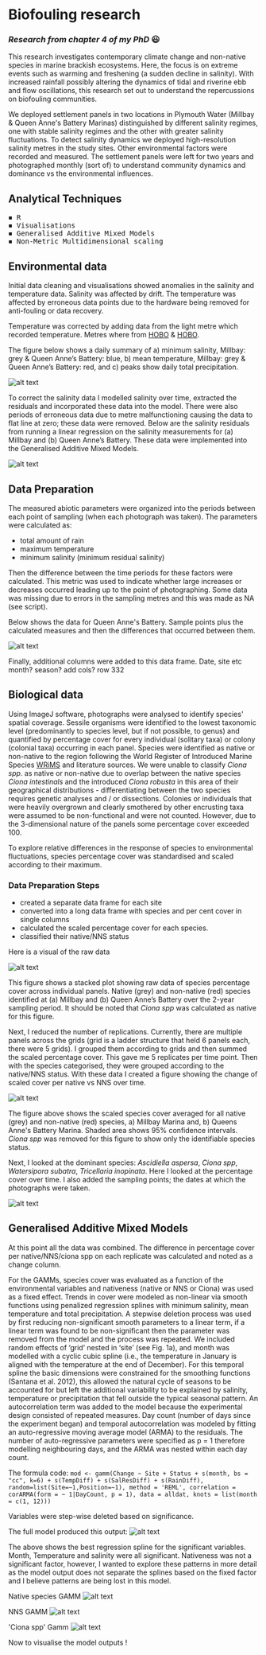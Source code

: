 # Biofouling research

### *Research from chapter 4 of my PhD* 😃

This research investigates contemporary climate change and non-native species in marine brackish ecosystems. Here, the focus is on extreme events such as warming and freshening (a sudden decline in salinity). 
With increased rainfall possibly altering the dynamics of tidal and riverine ebb and flow oscillations, this research set out to understand the repercussions on biofouling communities.

We deployed settlement panels in two locations in Plymouth Water (Millbay & Queen Anne's Battery Marinas) distinguished by different salinity regimes, one with stable salinity regimes and the other with greater salinity fluctuations. To detect salinity dynamics we deployed high-resolution salinity metres in the study sites. Other environmental factors were recorded and measured. The settlement panels were left for two years and photographed monthly (sort of) to understand community dynamics and dominance vs the environmental influences.


## Analytical Techniques 
<pre>
◾ R 
◾ Visualisations
◾ Generalised Additive Mixed Models
◾ Non-Metric Multidimensional scaling
</pre>

## Environmental data

Initial data cleaning and visualisations showed anomalies in the salinity and temperature data. Salinity was affected by drift. The temperature was affected by erroneous data points due to the hardware being removed for anti-fouling or data recovery.

Temperature was corrected by adding data from the light metre which recorded temperature. Metres where from [HOBO](https://www.onsetcomp.com/products/data-loggers/u24-002-c) & [HOBO](https://www.onsetcomp.com/products/data-loggers/ua-002-64).

The figure below shows a daily summary of a) minimum salinity, Millbay: grey & Queen Anne’s Battery: blue, b) mean temperature, Millbay: grey & Queen Anne’s Battery: red, and c) peaks show daily total precipitation.

![alt text](https://github.com/ellamcknight/Biofouling_research/blob/main/Images/environs.png?raw=true)

To correct the salinity data I modelled salinity over time, extracted the residuals and incorporated these data into the model. There were also periods of erroneous data due to metre malfunctioning causing the data to flat line at zero; these data were removed. Below are the salinity residuals from running a linear regression on the salinity measurements for (a) Millbay and (b) Queen Anne’s Battery. These data were implemented into the Generalised Additive Mixed Models.

![alt text](https://github.com/ellamcknight/Biofouling_research/blob/main/Images/residuals.png?raw=true)

## Data Preparation
The measured abiotic parameters were organized into the periods between each point of sampling (when each photograph was taken). The parameters were calculated as: 
- total amount of rain
- maximum temperature
- minimum salinity (minimum residual salinity)
  
Then the difference between the time periods for these factors were calculated. This metric was used to indicate whether large increases or decreases occurred leading up to the point of photographing.  Some data was missing due to errors in the sampling metres and this was made as NA (see script).

Below shows the data for Queen Anne's Battery. Sample points plus the calculated measures and then the differences that occurred between them.

![alt text](https://github.com/ellamcknight/Biofouling_research/blob/main/Images/Environs_differenced.png?raw=true)

Finally, additional columns were added to this data frame. Date, site etc
  month? season? add cols? row 332


## Biological data

Using ImageJ software, photographs were analysed to identify species' spatial coverage.  Sessile organisms were identified to the lowest taxonomic level (predominantly to species level, but if not possible, to genus) and quantified by percentage cover for every individual (solitary taxa) or colony (colonial taxa) occurring in each panel. Species were identified as native or non-native to the region following the World Register of Introduced Marine Species [WRiMS](https://www.marinespecies.org/introduced/) and literature sources. We were unable to classify _Ciona spp_. as native or non-native due to overlap between the native species _Ciona intestinals_ and the introduced _Ciona robusta_ in this area of their geographical distributions - differentiating between the two species requires genetic analyses and / or dissections. Colonies or individuals that were heavily overgrown and clearly smothered by other encrusting taxa were assumed to be non-functional and were not counted. However, due to the 3-dimensional nature of the panels some percentage cover exceeded 100.

To explore relative differences in the response of species to environmental fluctuations, species percentage cover was standardised and scaled according to their maximum.

### Data Preparation Steps
- created a separate data frame for each site
- converted into a long data frame with species and per cent cover in single columns
- calculated the scaled percentage cover for each species.
- classified their native/NNS status

Here is a visual of the raw data

![alt text](https://github.com/ellamcknight/Biofouling_research/blob/main/Images/Raw_biotic.png?raw=true)

This figure shows a stacked plot showing raw data of species percentage cover across individual panels. Native (grey) and non-native (red) species identified at (a) Millbay and (b) Queen Anne’s Battery over the 2-year sampling period. It should be noted that _Ciona spp_ was calculated as native for this figure.

Next, I reduced the number of replications. Currently, there are multiple panels across the grids (grid is a ladder structure that held 6 panels each, there were 5 grids). I grouped them according to grids and then summed the scaled percentage cover. This gave me 5 replicates per time point. Then with the species categorised, they were grouped according to the native/NNS status.
With these data I created a figure showing the change of scaled cover per native vs NNS over time.

![alt text](https://github.com/ellamcknight/Biofouling_research/blob/main/Images/Native_NNS_scaled.png?raw=true)

The figure above shows the scaled species cover averaged for all native (grey) and non-native (red) species, a) Millbay Marina and, b) Queens Anne's Battery Marina. Shaded area shows 95% confidence intervals. _Ciona spp_ was removed for this figure to show only the identifiable species status.

Next, I looked at the dominant species: _Ascidiella aspersa_, _Ciona spp_, _Watersipora subatra_, _Tricellaria inopinata_. Here I looked at the percentage cover over time. I also added the sampling points; the dates at which the photographs were taken.

![alt text](https://github.com/ellamcknight/Biofouling_research/blob/main/Images/Dominant%20species.png?raw=true)

## Generalised Additive Mixed Models

At this point all the data was combined. The difference in percentage cover per native/NNS/ciona spp on each replicate was calculated and noted as a change column. 

For the GAMMs, species cover was evaluated as a function of the environmental variables and nativeness (native or NNS or Ciona) was used as a fixed effect. Trends in cover were modeled as non-linear via smooth functions using penalized regression splines with minimum salinity, mean temperature and total precipitation. A stepwise deletion process was used by first reducing non-significant smooth parameters to a linear term, if a linear term was found to be non-significant then the parameter was removed from the model and the process was repeated. We included random effects of ‘grid’ nested in ‘site’ (see Fig. 1a), and month was modelled with a cyclic cubic spline (i.e., the temperature in
January is aligned with the temperature at the end of December). For this temporal spline the basic dimensions were constrained for the smoothing functions (Santana et al. 2012), this allowed the natural cycle of seasons to be accounted for but left the additional variability to be explained by salinity, temperature or precipitation that fell outside the typical seasonal pattern. An autocorrelation
term was added to the model because the experimental design consisted of repeated measures. Day count (number of days since the experiment began) and temporal autocorrelation was modeled by fitting an auto-regressive moving average model (ARMA) to the residuals. The number of auto-regressive parameters were specified as p = 1 therefore modelling neighbouring days, and the ARMA was nested within each day count.

The formula code:
`mod <- gamm(Change ~ Site + Status + s(month, bs = "cc", k=6) + s(TempDiff) + s(SalResDiff) + s(RainDiff), random=list(Site=~1,Position=~1), method = 'REML', correlation = corARMA(form = ~ 1|DayCount, p = 1), data = alldat, knots = list(month = c(1, 12)))`

Variables were step-wise deleted based on significance. 

The full model produced this output:
![alt text](https://github.com/ellamcknight/Biofouling_research/blob/main/Images/Gamm_full_mod.png?raw=true)

The above shows the best regression spline for the significant variables. Month, Temperature and salinity were all significant. Nativeness was not a significant factor, however, I wanted to explore these patterns in more detail as the model output does not separate the splines based on the fixed factor and I believe patterns are being lost in this model.

Native species GAMM 
![alt text](https://github.com/ellamcknight/Biofouling_research/blob/main/Images/Native_Gamm.png?raw=true)

NNS GAMM
![alt text](https://github.com/ellamcknight/Biofouling_research/blob/main/Images/NNS_gamm.png?raw=true)

'Ciona spp' Gamm
![alt text](https://github.com/ellamcknight/Biofouling_research/blob/main/Images/Ciona_gamm.png?raw=true)

Now to visualise the model outputs !


